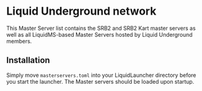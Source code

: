 Liquid Underground network
==========================

This Master Server list contains the SRB2 and SRB2 Kart master servers as
well as all LiquidMS-based Master Servers hosted by Liquid Underground members.

Installation
------------

Simply move `masterservers.toml` into your LiquidLauncher directory before
you start the launcher. The Master servers should be loaded upon startup.
